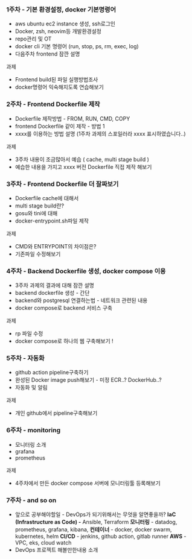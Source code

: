 ### 1주차 - 기본 환경설정, docker 기본명령어

- aws ubuntu ec2 instance 생성, ssh로그인
- Docker, zsh, neovim등 개발환경설정
- repo관리 및 OT
- docker cli 기본 명령어 (run, stop, ps, rm, exec, log)
- 다음주차 frontend 잠깐 설명

과제

- Frontend build된 파일 실행방법조사
- docker명령어 익숙해지도록 연습해보기

### 2주차 - Frontend Dockerfile 제작

- Dockerfile 제작방법 - FROM, RUN, CMD, COPY
- frontend Dockerfile 같이 제작 - 방법 1
- xxxx를 이용하는 방법 설명 (1주차 과제의 스포일러라 xxxx 표시하였습니다..)

과제

- 3주차 내용이 조금많아서 예습 ( cache, multi stage build )
- 예습한 내용을 가지고 xxxx 버전 Dockerfile 직접 제작 해보기

### 3주차 - Frontend Dockerfile 더 잘짜보기

- Dockerfile cache에 대해서
- multi stage build란?
- gosu와 tini에 대해
- docker-entrypoint.sh파일 제작

과제

- CMD와 ENTRYPOINT의 차이점은?
- 기존파일 수정해보기

### 4주차 - Backend Dockerfile 생성, docker compose 이용

- 3주차 과제의 결과에 대해 잠깐 설명
- backend dockerfile 생성 - 간단
- backend와 postgresql 연결하는법 - 네트워크 관련된 내용
- docker compose로 backend 서비스 구축

과제

- rp 파일 수정
- docker compose로 하나의 웹 구축해보기 !

### 5주차 - 자동화

- github action pipeline구축하기
- 완성된 Docker image push해보기 - 미정 ECR..? DockerHub..?
- 자동화 및 알림

과제

- 개인 github에서 pipeline구축해보기

### 6주차 - monitoring

- 모니터링 소개
- grafana
- prometheus

과제

- 4주차에서 만든 docker compose 서버에 모니터링툴 등록해보기

### 7주차 - and so on

- 앞으로 공부해야할일 - DevOps가 되기위해서는 무엇을 알면좋을까?
**IaC (Infrastructure as Code) -** Ansible, Terraform
**모니터링** - datadog, prometheus, grafana, kibana,
**컨테이너** - docker, docker swarm, kubernetes, helm
**CI/CD** - jenkins, github action, gitlab runner
**AWS** - VPC, eks, cloud watch
- DevOps 프로젝트 해볼만한내용 소개
